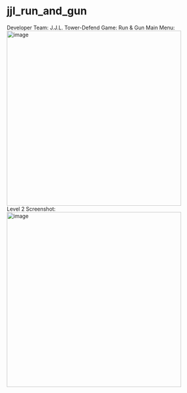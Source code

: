 # jjl_run_and_gun
Developer Team: J.J.L.
Tower-Defend Game: Run & Gun
Main Menu:
<img width="468" alt="image" src="https://user-images.githubusercontent.com/22838780/198524044-7cc12814-f0d4-4720-9474-074926382a6e.png">
Level 2 Screenshot:
<img width="468" alt="image" src="https://user-images.githubusercontent.com/22838780/198524086-4377cf0a-e827-43d0-a0b6-4545c23271ca.png">

